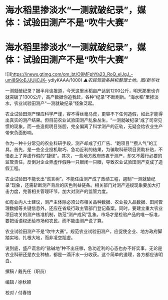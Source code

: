 # 海水稻里掺淡水“一测就破纪录”，媒体：试验田测产不是“吹牛大赛”

# 海水稻里掺淡水“一测就破纪录”，媒体：试验田测产不是“吹牛大赛”

![](https://inews.gtimg.com/om_bt/O9MFphYa23_RoQ_eIJgJ_-uml8SKoEJJUjiCJK-
ydIyKAAA/1000) _▲农民驾驶条耕机整理土地。图/新华社_

一测就破纪录？据半月谈报道，今天这里水稻亩产达到1200公斤，明天那里也许就突破了1300公斤，高产数据你追我赶，各种“纪录”不断刷新。“海水稻”里掺淡水，农业试验田测产“一测就破纪录”怪象泛起。

农业试验田测产理应科学严谨，容不得丝毫马虎，更容不下任何造假，如此才能得出真实的测产结果。但目前农业试验田测产乱象丛生，“一测就破纪录”成了司空见惯的现象。而一些造假明目张胆，完全偏离了科学测产的正轨，无疑会给农业生产带来负面影响。

作为一种十分常见的农业科研手段，测产却成了打广告、“跑项目”“攒人气”的工具。首先，是一些企业投机取巧、急功近利的结果，为骗取科研项目资助补贴，不惜走上了弄虚作假的“捷径”。其次，一些地方政府热衷于测产，却又不履行必要的监管责任，反倒对企业弄虚作假睁一只眼闭一只眼，导致农业试验田测产变成了造假工程。

农业试验田不能长出“谎言树”。不能任由测产成了政绩工程，遏制“一测就破纪录”现象，还需斩断测产背后的灰色利益链条。相关部门对测产违规现象要加大打击力度，完善相关管理环节，加大对测产的监管力度。

如有业内人士建议，测产主体除必须公布相关品种数据、农业投入品数据、田间管理数据等关键信息外，还应在省级行政主管部门登记备案。同时，要建立重大农业项目攻关的测产核准机制，防范“测产成风”乱象。市场才是检验产品的唯一标准，要把话语权还给市场和农民，而不能由测产说了算。

农业试验田测产不是“吹牛大赛”。规范农业试验田测产，应促使企业、地方政府脚踏实地、扎根大地，而非凌空蹈虚。

说到底，盛产谎言的“盐碱地”种不出庄稼，急功近利的心态也办不好实事，无论是农业科研还是农业种植，都是一滴汗水一分收获。这个简单的道理，各方都应该明白。

撰稿 / 戴先任（职员）

编辑 / 徐秋颖

校对 / 付春愔

